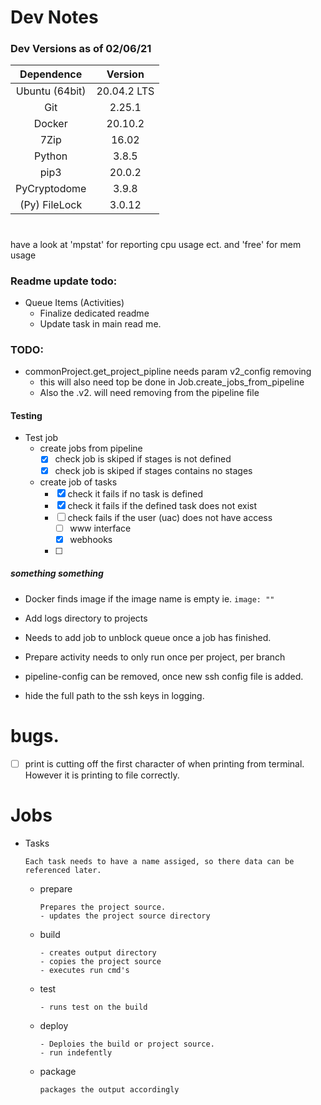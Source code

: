 # Dev Notes

### Dev Versions as of 02/06/21
| Dependence     | Version |
| :------------: | :-----: |
| Ubuntu (64bit) | 20.04.2 LTS |
| Git            | 2.25.1      |
| Docker         | 20.10.2     |
| 7Zip           | 16.02       |
| Python         | 3.8.5       |
| pip3           | 20.0.2      |
| PyCryptodome   | 3.9.8       |
| (Py) FileLock  | 3.0.12      |

# 
have a look at 'mpstat' for reporting cpu usage ect.
and 'free' for mem usage 

### Readme update todo:
- Queue Items (Activities)
  - Finalize dedicated readme  
  - Update task in main read me.
    
### TODO:
- commonProject.get_project_pipline needs param v2_config removing
  - this will also need top be done in Job.create_jobs_from_pipeline
  - Also the .v2. will need removing from the pipeline file
  
#### Testing
- Test job
  - create jobs from pipeline
    - [x] check job is skiped if stages is not defined
    - [x] check job is skiped if stages contains no stages
  - create job of tasks
    - [x] check it fails if no task is defined
    - [x] check it fails if the defined task does not exist
    - [ ] check fails if the user (uac) does not have access
      - [ ] www interface
      - [x] webhooks
    - [ ] 
  

##### something something 
- Docker finds image if the image name is empty ie. ```image: "" ```
- Add logs directory to projects

- Needs to add job to unblock queue once a job has finished. 

- Prepare activity needs to only run once per project, per branch

- pipeline-config can be removed, once new ssh config file is added.
- hide the full path to the ssh keys in logging.

# bugs.
- [ ] print is cutting off the first character of when printing from terminal. 
      However it is printing to file correctly.

# Jobs
- Tasks
  ```
  Each task needs to have a name assiged, so there data can be referenced later. 
  ```
  - prepare
    ```
    Prepares the project source.
    - updates the project source directory
    ```
  - build
    ```
    - creates output directory
    - copies the project source
    - executes run cmd's
    ```
  - test
    ```
    - runs test on the build
    ```
  - deploy
    ```
    - Deploies the build or project source.
    - run indefently
    ```
  - package
    ```
    packages the output accordingly
    ```
  